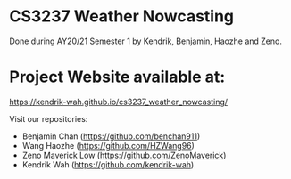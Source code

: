 # CS3237 Weather Nowcasting
Done during AY20/21 Semester 1 by Kendrik, Benjamin, Haozhe and Zeno.

# Project Website available at:
https://kendrik-wah.github.io/cs3237_weather_nowcasting/

Visit our repositories:
- Benjamin Chan (https://github.com/benchan911)
- Wang Haozhe (https://github.com/HZWang96)
- Zeno Maverick Low (https://github.com/ZenoMaverick)
- Kendrik Wah (https://github.com/kendrik-wah)
